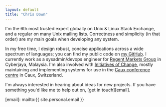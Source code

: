 ```yaml
---
layout: default
title: "Chris Down"
---
```


I'm the 6th most trusted expert globally on Unix & Linux Stack Exchange, and a
regular on many Unix mailing lists. Correctness and simplicity (in that order)
are my main goals when developing any system.

In my free time, I design robust, concise applications across a wide spectrum
of languages; you can find my public code on [my GitHub][github]. I currently
work as a sysadmin/devops engineer for [Regent Markets Group][rmg] in
Cyberjaya, Malaysia. I'm also involved with [Initiatives of Change][iofc],
mostly maintaining and implementing systems for use in the [Caux conference
centre][caux] in Caux, Switzerland.

I'm always interested in hearing about ideas for new projects. If you have
something you'd like me to help out on, [get in touch][email].

[caux]:   http://caux.ch
[github]: https://github.com/cdown
[iofc]:   http://iofc.org
[rmg]:    http://www.regentmarkets.com
[email]:  mailto:{{ site.personal.email }}
